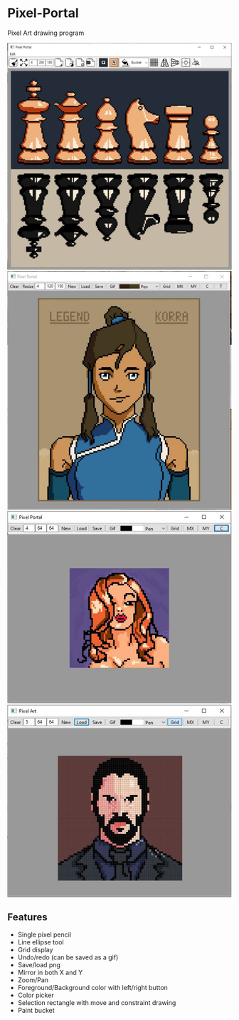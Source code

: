 # Pixel-Portal
Pixel Art drawing program

![Screenshot](screenshot5.jpg?raw=true)
![Screenshot](screenshot4.jpg?raw=true)
![Screenshot](screenshot3.jpg?raw=true)
![Screenshot](screenshot2.jpg?raw=true)

Features
--------
- Single pixel pencil
- Line ellipse tool
- Grid display
- Undo/redo (can be saved as a gif)
- Save/load png
- Mirror in both X and Y
- Zoom/Pan
- Foreground/Background color with left/right button
- Color picker
- Selection rectangle with move and constraint drawing
- Paint bucket
